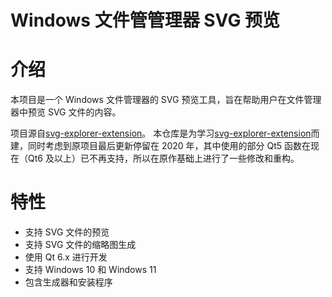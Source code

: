 # Windows 文件管管理器 SVG 预览

# 介绍
本项目是一个 Windows 文件管理器的 SVG 预览工具，旨在帮助用户在文件管理器中预览 SVG 文件的内容。

项目源自[svg-explorer-extension](https://github.com/tibold/svg-explorer-extension)。
本仓库是为学习[svg-explorer-extension](https://github.com/tibold/svg-explorer-extension)而建，同时考虑到原项目最后更新停留在 2020 年，其中使用的部分 Qt5 函数在现在（Qt6 及以上）已不再支持，所以在原作基础上进行了一些修改和重构。

# 特性
- 支持 SVG 文件的预览
- 支持 SVG 文件的缩略图生成
- 使用 Qt 6.x 进行开发
- 支持 Windows 10 和 Windows 11
- 包含生成器和安装程序
